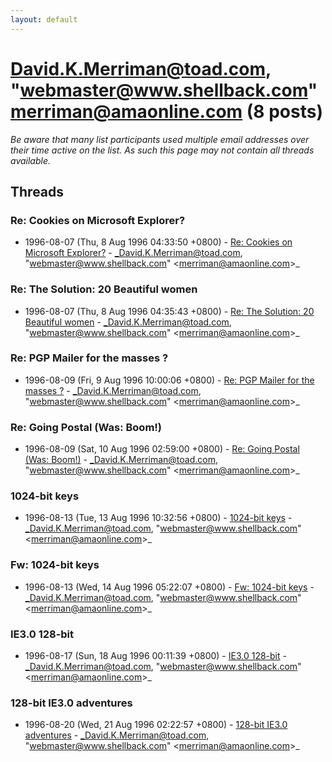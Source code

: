```yaml
---
layout: default
---
```


# David.K.Merriman@toad.com,       "webmaster@www.shellback.com" <merriman@amaonline.com> (8 posts)

_Be aware that many list participants used multiple email addresses over their time active on the list. As such this page may not contain all threads available._

## Threads

### Re: Cookies on Microsoft Explorer?
+ 1996-08-07 (Thu, 8 Aug 1996 04:33:50 +0800) - [Re: Cookies on Microsoft Explorer?](/archive/1996/08/778cefa8daf916c96104ddb61b4926754598c3ea663b2f7f989a286c5bea2f4a) - _David.K.Merriman@toad.com,       "webmaster@www.shellback.com" \<merriman@amaonline.com\>_

### Re: The Solution: 20 Beautiful women
+ 1996-08-07 (Thu, 8 Aug 1996 04:35:43 +0800) - [Re: The Solution: 20 Beautiful women](/archive/1996/08/637dc0fbc3f1beeaee164505db6fbea178fc2ac1d01c64003edaf894429d975d) - _David.K.Merriman@toad.com,       "webmaster@www.shellback.com" \<merriman@amaonline.com\>_

### Re: PGP Mailer for the masses ?
+ 1996-08-09 (Fri, 9 Aug 1996 10:00:06 +0800) - [Re: PGP Mailer for the masses ?](/archive/1996/08/b5113975e29031b77d61569a28d9561c5bcab6199bce21115d33de3e58bf2117) - _David.K.Merriman@toad.com,       "webmaster@www.shellback.com" \<merriman@amaonline.com\>_

### Re: Going Postal (Was: Boom!)
+ 1996-08-09 (Sat, 10 Aug 1996 02:59:00 +0800) - [Re: Going Postal (Was: Boom!)](/archive/1996/08/0a8ee98ffcaa0ce266e558678a635911f8a1c7ad712195aa47fae8c108cae339) - _David.K.Merriman@toad.com,       "webmaster@www.shellback.com" \<merriman@amaonline.com\>_

### 1024-bit keys
+ 1996-08-13 (Tue, 13 Aug 1996 10:32:56 +0800) - [1024-bit keys](/archive/1996/08/3d73373d70cc67ea15408b11ca418cd30657e71a473535bad310e4d9be40dcb2) - _David.K.Merriman@toad.com,       "webmaster@www.shellback.com" \<merriman@amaonline.com\>_

### Fw: 1024-bit keys
+ 1996-08-13 (Wed, 14 Aug 1996 05:22:07 +0800) - [Fw: 1024-bit keys](/archive/1996/08/f70e5b9e18a2b755224432ef416620c6fdf5b56ac2c3babeb6b5938af22b031a) - _David.K.Merriman@toad.com,       "webmaster@www.shellback.com" \<merriman@amaonline.com\>_

### IE3.0 128-bit
+ 1996-08-17 (Sun, 18 Aug 1996 00:11:39 +0800) - [IE3.0 128-bit](/archive/1996/08/1eec60ba79b93c8e38decfbec93ca790e13311c435d3e6c3916fae021f04d656) - _David.K.Merriman@toad.com,       "webmaster@www.shellback.com" \<merriman@amaonline.com\>_

### 128-bit IE3.0 adventures
+ 1996-08-20 (Wed, 21 Aug 1996 02:22:57 +0800) - [128-bit IE3.0 adventures](/archive/1996/08/cf3f3845bb0f7364c8b45bedb13a90d114a0e0c61878c9f6be20fd48d1ab764b) - _David.K.Merriman@toad.com,       "webmaster@www.shellback.com" \<merriman@amaonline.com\>_

